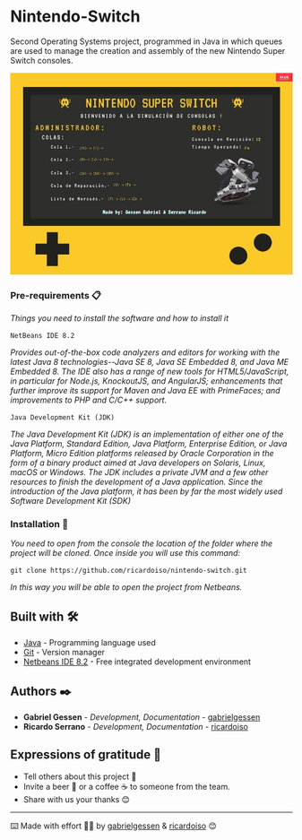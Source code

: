 # Nintendo-Switch
Second Operating Systems project, programmed in Java in which queues are used to manage the creation and assembly of the new Nintendo Super Switch consoles.

![Nintendo-Switch execution image](https://github.com/ricardoiso/nintendo-switch/blob/main/nintendo-switch.jpeg?raw=true)

### Pre-requirements 📋

_Things you need to install the software and how to install it_

```
NetBeans IDE 8.2 
```
_Provides out-of-the-box code analyzers and editors for working with the latest Java 8 technologies--Java SE 8, Java SE Embedded 8, and Java ME Embedded 8. The IDE also has a range of new tools for HTML5/JavaScript, in particular for Node.js, KnockoutJS, and AngularJS; enhancements that further improve its support for Maven and Java EE with PrimeFaces; and improvements to PHP and C/C++ support._

```
Java Development Kit (JDK)
```
_The Java Development Kit (JDK) is an implementation of either one of the Java Platform, Standard Edition, Java Platform, Enterprise Edition, or Java Platform, Micro Edition platforms released by Oracle Corporation in the form of a binary product aimed at Java developers on Solaris, Linux, macOS or Windows. The JDK includes a private JVM and a few other resources to finish the development of a Java application. Since the introduction of the Java platform, it has been by far the most widely used Software Development Kit (SDK)_

### Installation 🔧

_You need to open from the console the location of the folder where the project will be cloned. Once inside you will use this command:_

```
git clone https://github.com/ricardoiso/nintendo-switch.git
```
_In this way you will be able to open the project from Netbeans._

## Built with 🛠️

* [Java](https://www.java.com/es/) - Programming language used
* [Git](https://git-scm.com/doc) - Version manager
* [Netbeans IDE 8.2](https://netbeans.org/community/releases/82/#:~:text=NetBeans%20IDE%208.2%20provides%20out,JavaScript%2C%20in%20particular%20for%20Node.) - Free integrated development environment


## Authors ✒️

* **Gabriel Gessen** - *Development, Documentation* - [gabrielgessen](https://github.com/gabrielgessen)
* **Ricardo Serrano** - *Development, Documentation* - [ricardoiso](https://github.com/ricardoiso)

## Expressions of gratitude 🎁

* Tell others about this project 📢
* Invite a beer 🍺 or a coffee ☕ to someone from the team. 
* Share with us your thanks 😊

---
⌨️ Made with effort 💪🏻 by [gabrielgessen](https://github.com/gabrielgessen) & [ricardoiso](https://github.com/ricardoiso) 😊
